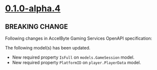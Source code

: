 # [0.1.0-alpha.4]

## BREAKING CHANGE

Following changes in AccelByte Gaming Services OpenAPI specification:

The following model(s) has been updated.

- New required property `IsFull` on `models.GameSession` model.
- New required property `PlatformID` on `player.PlayerData` model.

[0.1.0-alpha.4]: https://github.com/AccelByte/accelbyte-go-modular-sdk/compare/match2-sdk/v0.1.0-alpha.3..match2-sdk/v0.1.0-alpha.4
